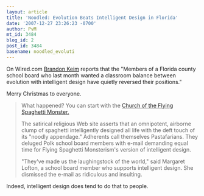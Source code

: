 ```yaml
---
layout: article
title: 'Noodled: Evolution Beats Intelligent Design in Florida'
date: '2007-12-27 23:26:23 -0700'
author: PvM
mt_id: 3484
blog_id: 2
post_id: 3484
basename: noodled_evoluti
---
```

On Wired.com [Brandon Keim](http://blog.wired.com/wiredscience/2007/12/evolution-beats.html) reports that the "Members of a Florida county school board who last month wanted a classroom balance between evolution with intelligent design have quietly reversed their positions."

Merry Christmas to everyone. 

> What happened? You can start with the [Church of the Flying Spaghetti Monster.](http://www2.tbo.com/content/2007/dec/22/na-polk-needled-noodled-in-evolution-flap/)
> 
> The satirical religious Web site asserts that an omnipotent, airborne clump of spaghetti intelligently designed all life with the deft touch of its "noodly appendage." Adherents call themselves Pastafarians. They deluged Polk school board members with e-mail demanding equal time for Flying Spaghetti Monsterism's version of intelligent design.
> 
> "They've made us the laughingstock of the world," said Margaret Lofton, a school board member who supports intelligent design. She dismissed the e-mail as ridiculous and insulting.

Indeed, intelligent design does tend to do that to people.
